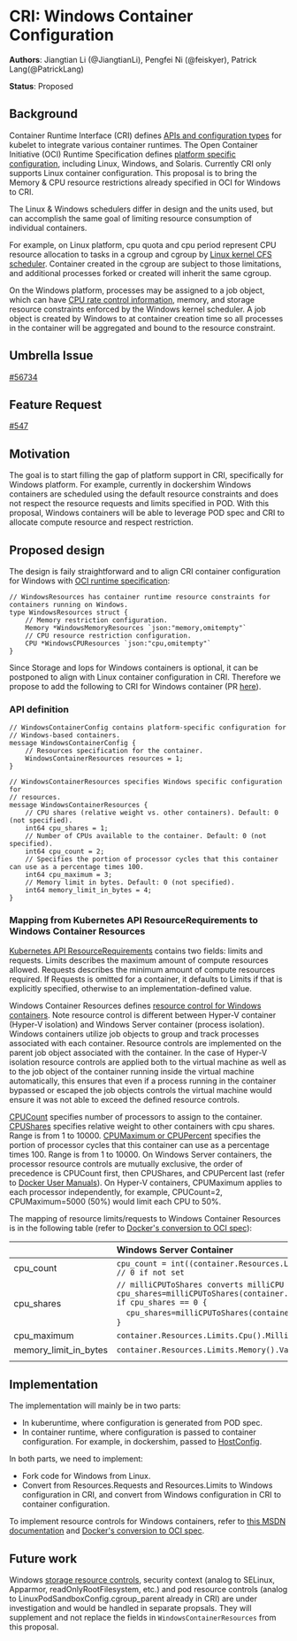 # CRI: Windows Container Configuration

**Authors**: Jiangtian Li (@JiangtianLi), Pengfei Ni (@feiskyer), Patrick Lang(@PatrickLang)

**Status**: Proposed

## Background
Container Runtime Interface (CRI) defines [APIs and configuration types](https://github.com/kubernetes/kubernetes/blob/master/pkg/kubelet/apis/cri/v1alpha1/runtime/api.proto) for kubelet to integrate various container runtimes. The Open Container Initiative (OCI) Runtime Specification defines [platform specific configuration](https://github.com/opencontainers/runtime-spec/blob/master/config.md#platform-specific-configuration), including Linux, Windows, and Solaris. Currently CRI only supports Linux container configuration.  This proposal is to bring the Memory & CPU resource restrictions already specified in OCI for Windows to CRI.

The Linux & Windows schedulers differ in design and the units used, but can accomplish the same goal of limiting resource consumption of individual containers.

For example, on Linux platform, cpu quota and cpu period represent CPU resource allocation to tasks in a cgroup and cgroup by [Linux kernel CFS scheduler](https://www.kernel.org/doc/Documentation/scheduler/sched-design-CFS.txt). Container created in the cgroup are subject to those limitations, and additional processes forked or created will inherit the same cgroup.

On the Windows platform, processes may be assigned to a job object, which can have [CPU rate control information](https://msdn.microsoft.com/en-us/library/windows/desktop/hh448384(v=vs.85).aspx), memory, and storage resource constraints enforced by the Windows kernel scheduler. A job object is created by Windows to at container creation time so all processes in the container will be aggregated and bound to the resource constraint.

## Umbrella Issue
[#56734](https://github.com/kubernetes/kubernetes/issues/56734)

## Feature Request
[#547](https://github.com/kubernetes/features/issues/547)

## Motivation
The goal is to start filling the gap of platform support in CRI, specifically for Windows platform. For example, currently in dockershim Windows containers are scheduled using the default resource constraints and does not respect the resource requests and limits specified in POD. With this proposal, Windows containers will be able to leverage POD spec and CRI to allocate compute resource and respect restriction.

## Proposed design

The design is faily straightforward and to align CRI container configuration for Windows with [OCI runtime specification](https://github.com/opencontainers/runtime-spec/blob/master/specs-go/config.go):
```
// WindowsResources has container runtime resource constraints for containers running on Windows.
type WindowsResources struct {
	// Memory restriction configuration.
	Memory *WindowsMemoryResources `json:"memory,omitempty"`
	// CPU resource restriction configuration.
	CPU *WindowsCPUResources `json:"cpu,omitempty"`
}
```

Since Storage and Iops for Windows containers is optional, it can be postponed to align with Linux container configuration in CRI. Therefore we propose to add the following to CRI for Windows container (PR [here](https://github.com/kubernetes/kubernetes/pull/57076)).

### API definition
```
// WindowsContainerConfig contains platform-specific configuration for
// Windows-based containers.
message WindowsContainerConfig {
    // Resources specification for the container.
    WindowsContainerResources resources = 1;
}

// WindowsContainerResources specifies Windows specific configuration for
// resources.
message WindowsContainerResources {
    // CPU shares (relative weight vs. other containers). Default: 0 (not specified).
    int64 cpu_shares = 1;
    // Number of CPUs available to the container. Default: 0 (not specified).
    int64 cpu_count = 2;
    // Specifies the portion of processor cycles that this container can use as a percentage times 100.
    int64 cpu_maximum = 3;
    // Memory limit in bytes. Default: 0 (not specified).
    int64 memory_limit_in_bytes = 4;
}
```

### Mapping from Kubernetes API ResourceRequirements to Windows Container Resources
[Kubernetes API ResourceRequirements](https://kubernetes.io/docs/reference/generated/kubernetes-api/v1.9/#resourcerequirements-v1-core) contains two fields: limits and requests. Limits describes the maximum amount of compute resources allowed. Requests describes the minimum amount of compute resources required. If Requests is omitted for a container, it defaults to Limits if that is explicitly specified, otherwise to an implementation-defined value.

Windows Container Resources defines [resource control for Windows containers](https://docs.microsoft.com/en-us/virtualization/windowscontainers/manage-containers/resource-controls). Note resource control is different between Hyper-V container (Hyper-V isolation) and Windows Server container (process isolation). Windows containers utilize job objects to group and track processes associated with each container. Resource controls are implemented on the parent job object associated with the container. In the case of Hyper-V isolation resource controls are applied both to the virtual machine as well as to the job object of the container running inside the virtual machine automatically, this ensures that even if a process running in the container bypassed or escaped the job objects controls the virtual machine would ensure it was not able to exceed the defined resource controls.

[CPUCount](https://github.com/Microsoft/hcsshim/blob/master/interface.go#L76) specifies number of processors to assign to the container. [CPUShares](https://github.com/Microsoft/hcsshim/blob/master/interface.go#L77) specifies relative weight to other containers with cpu shares. Range is from 1 to 10000. [CPUMaximum or CPUPercent](https://github.com/Microsoft/hcsshim/blob/master/interface.go#L78) specifies the portion of processor cycles that this container can use as a percentage times 100. Range is from 1 to 10000. On Windows Server containers, the processor resource controls are mutually exclusive, the order of precedence is CPUCount first, then CPUShares, and CPUPercent last (refer to [Docker User Manuals](https://github.com/docker/docker-ce/blob/master/components/cli/man/docker-run.1.md)). On Hyper-V containers, CPUMaximum applies to each processor independently, for example, CPUCount=2, CPUMaximum=5000 (50%) would limit each CPU to 50%.

The mapping of resource limits/requests to Windows Container Resources is in the following table (refer to [Docker's conversion to OCI spec](https://github.com/moby/moby/blob/master/daemon/oci_windows.go#L265-#L289)):

|               | Windows Server Container | Hyper-V Container |
| ------------- |:-------------------------|:-----------------:|
| cpu_count | `cpu_count = int((container.Resources.Limits.Cpu().MilliValue() + 1000)/1000)` <br> `// 0 if not set` | Same |
| cpu_shares | `// milliCPUToShares converts milliCPU to 0-10000` <br> `cpu_shares=milliCPUToShares(container.Resources.Limits.Cpu().MilliValue())` <br> `if cpu_shares == 0 {` <br>&nbsp;&nbsp;&nbsp;&nbsp;`cpu_shares=milliCPUToShares(container.Resources.Request.Cpu().MilliValue())` <br>  `}` | Same |
| cpu_maximum | `container.Resources.Limits.Cpu().MilliValue()/sysinfo.NumCPU()/1000*10000` | `container.Resources.Limits.Cpu().MilliValue()/cpu_count/1000*10000` |
| memory_limit_in_bytes | `container.Resources.Limits.Memory().Value()` | Same |
|||


## Implementation
The implementation will mainly be in two parts:
* In kuberuntime, where configuration is generated from POD spec.
* In container runtime, where configuration is passed to container configuration. For example, in dockershim, passed to [HostConfig](https://github.com/moby/moby/blob/master/api/types/container/host_config.go).

In both parts, we need to implement:
* Fork code for Windows from Linux.
* Convert from Resources.Requests and Resources.Limits to Windows configuration in CRI, and convert from Windows configuration in CRI to container configuration.

To implement resource controls for Windows containers, refer to [this MSDN documentation](https://docs.microsoft.com/en-us/virtualization/windowscontainers/manage-containers/resource-controls) and [Docker's conversion to OCI spec](https://github.com/moby/moby/blob/master/daemon/oci_windows.go).

## Future work

Windows [storage resource controls](https://github.com/opencontainers/runtime-spec/blob/master/config-windows.md#storage), security context (analog to SELinux, Apparmor, readOnlyRootFilesystem, etc.) and pod resource controls (analog to LinuxPodSandboxConfig.cgroup_parent already in CRI) are under investigation and would be handled in separate propsals. They will supplement and not replace the fields in `WindowsContainerResources` from this proposal.
